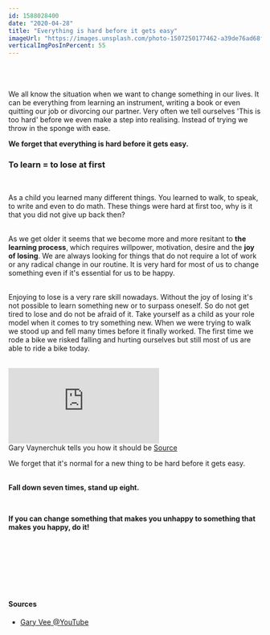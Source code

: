 ```yaml
---
id: 1588028400
date: "2020-04-28"
title: "Everything is hard before it gets easy"
imageUrl: "https://images.unsplash.com/photo-1507250177462-a39de76ad68f?ixlib=rb-1.2.1&ixid=eyJhcHBfaWQiOjEyMDd9&auto=format&fit=crop&w=1352&q=80"
verticalImgPosInPercent: 55
---
```

<br />
<br />
<br />
We all know the situation when we want to change something in our lives. It can be everything from learning an instrument, writing a book or even quitting our job or divorcing our partner. Very often we tell ourselves 'This is too hard' before we even make a step into realising. Instead of trying we throw in the sponge with ease.

**We forget that everything is hard before it gets easy.**

### To learn = to lose at first
<br/>

As a child you learned many different things. You learned to walk, to speak, to write and even to do math. These things were hard at first too, why is it that you did not give up back then?<br /><br />

As we get older it seems that we become more and more resitant to **the learning process**, which requires willpower, motivation, desire and the **joy of losing**. We are always looking for things that do not require a lot of work or any radical change in our routine. It is very hard for most of us to change something even if it's essential for us to be happy.<br /><br />

Enjoying to lose is a very rare skill nowadays. Without the joy of losing it's not possible to learn something new or to surpass oneself. So do not get tired to lose and do not be afraid of it. Take yourself as a child as your role model when it comes to try something new. When we were trying to walk we stood up and fell many times before it finally worked. The first time we rode a bike we risked falling and hurting ourselves but still most of us are able to ride a bike today.<br /><br />

<div className="blog-video-wrapper"><iframe src="https://www.youtube.com/embed/P2wpyKOBTDM" frameborder="0" allow="accelerometer; autoplay; encrypted-media; gyroscope; picture-in-picture" allowfullscreen></iframe></div>

<figcaption>Gary Vaynerchuk tells you how it should be <a href="https://www.youtube.com/watch?v=P2wpyKOBTDM">Source</a></figcaption>

We forget that it's normal for a new thing to be hard before it gets easy.<br /><br />

**Fall down seven times, stand up eight.**

<br />

**If you can change something that makes you unhappy to something that makes you happy, do it!**

<br /><br /><br /><br /><br /><br />

#### Sources

* [Gary Vee @YouTube](https://www.youtube.com/watch?v=P2wpyKOBTDM)